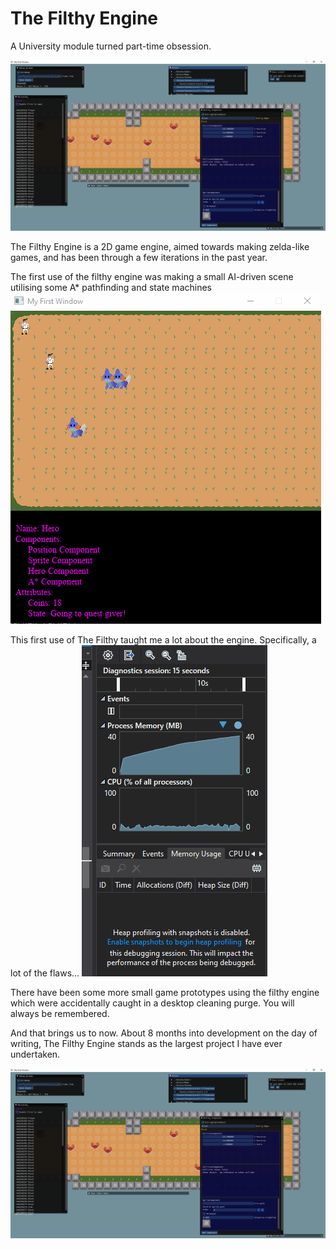 # The Filthy Engine
A University module turned part-time obsession.

<img src = "Images/FilthyEngineCurrentState.png">

The Filthy Engine is a 2D game engine, aimed towards making zelda-like games, and has been through a few iterations in the past year.

The first use of the filthy engine was making a small AI-driven scene utilising some A* pathfinding and state machines
<img src = "Images/FilthyEngineAI.gif">

This first use of The Filthy taught me a lot about the engine. Specifically, a lot of the flaws...
<img src = "Images/FilthyEngineLeak.gif">

There have been some more small game prototypes using the filthy engine which were accidentally caught in a desktop cleaning purge.
You will always be remembered.

And that brings us to now. About 8 months into development on the day of writing, The Filthy Engine stands as the largest project I have ever undertaken.

<img src = "Images/FilthyEngineCurrentState.png">
